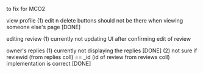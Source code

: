 to fix for MCO2

view profile
(1) edit n delete buttons should not be there when viewing someone else's page [DONE]

editing review
(1) currently not updating UI after confirming edit of review

owner's replies
(1) currently not displaying the replies [DONE]
(2) not sure if reviewid (from replies coll) == _id (id of review from reviews coll) implementation is correct [DONE]
